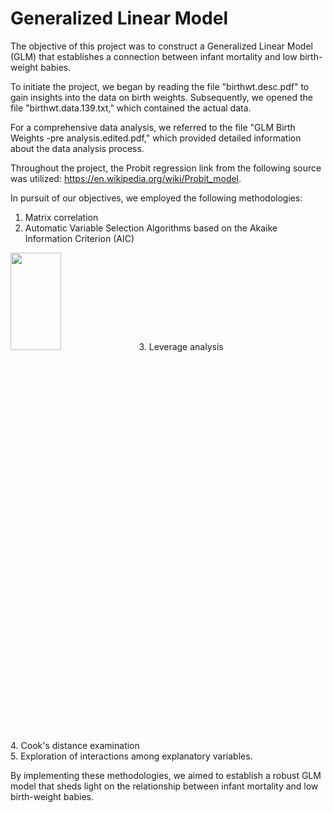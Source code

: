 # Generalized Linear Model  <br />
The objective of this project was to construct a Generalized Linear Model (GLM) that establishes a connection between infant mortality and low birth-weight babies. <br />

To initiate the project, we began by reading the file "birthwt.desc.pdf" to gain insights into the data on birth weights. Subsequently, we opened the file "birthwt.data.139.txt," which contained the actual data. <br />

For a comprehensive data analysis, we referred to the file "GLM Birth Weights -pre analysis.edited.pdf," which provided detailed information about the data analysis process. <br />

Throughout the project, the Probit regression link from the following source was utilized: https://en.wikipedia.org/wiki/Probit_model. <br />

In pursuit of our objectives, we employed the following methodologies: <br />

1. Matrix correlation <br />
2. Automatic Variable Selection Algorithms based on the Akaike Information Criterion (AIC) <br />
<img src="https://github.com/Amityaron/Generalized-linear-model/blob/main/forward-stepwise-algorithm.png" width="40%" height="20%">
3. Leverage analysis <br />
4. Cook's distance examination <br />
5. Exploration of interactions among explanatory variables. <br />

By implementing these methodologies, we aimed to establish a robust GLM model that sheds light on the relationship between infant mortality and low birth-weight babies. <br />

